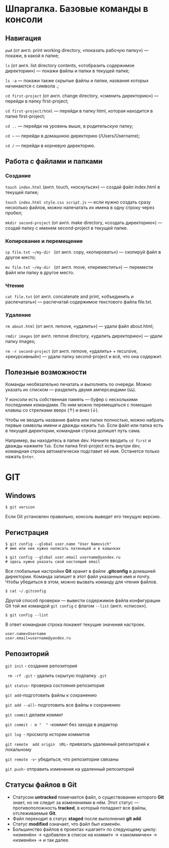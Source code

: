 
# Шпаргалка. Базовые команды в консоли

## Навигация

```pwd``` (от англ. print working directory, «показать рабочую папку») — покажи, в какой я папке;

```ls``` (от англ. list directory contents, «отобразить содержимое директории») — покажи файлы и папки в текущей папке;

```ls -a``` — покажи также скрытые файлы и папки, названия которых начинаются с символа .;

```cd first-project``` (от англ. change directory, «сменить директорию») — перейди в папку first-project;

```cd first-project/html``` — перейди в папку html, которая находится в папке first-project;

```cd ..``` — перейди на уровень выше, в родительскую папку;

```cd ~``` — перейди в домашнюю директорию (/Users/Username);

```cd /``` — перейди в корневую директорию.

## Работа с файлами и папками
### Создание

```touch index.html``` (англ. touch, «коснуться») — создай файл index.html в текущей папке;

```touch index.html style.css script.js``` — если нужно создать сразу несколько файлов, можно напечатать их имена в одну строку через пробел;

```mkdir second-project``` (от англ. make directory, «создать директорию») — создай папку с именем second-project в текущей папке.

### Копирование и перемещение

```cp file.txt ~/my-dir ``` (от англ. copy, «копировать») — скопируй файл в другое место;

```mv file.txt ~/my-dir ``` (от англ. move, «переместить») — перемести файл или папку в другое место.

### Чтение

```cat file.txt``` (от англ. concatenate and print, «объединить и распечатать») — распечатай содержимое текстового файла file.txt.

### Удаление

```rm about.html``` (от англ. remove, «удалить») — удали файл about.html;

```rmdir images``` (от англ. remove directory, «удалить директорию») — удали папку images;

```rm -r second-project``` (от англ. remove, «удалить» + recursive, «рекурсивный») — удали папку second-project и всё, что она содержит.

## Полезные возможности

Команды необязательно печатать и выполнять по очереди. Можно указать их списком — разделить двумя амперсандами (```&&```).

У консоли есть собственная память — буфер с несколькими последними командами. По ним можно перемещаться с помощью клавиш со стрелками вверх (↑) и вниз (↓).

Чтобы не вводить название файла или папки полностью, можно набрать первые символы имени и дважды нажать ```Tab```. Если файл или папка есть в текущей директории, командная строка допишет путь сама.

Например, вы находитесь в папке dev. Начните вводить ```cd first``` и дважды нажмите   ```Tab```. Если папка first-project есть внутри dev, командная строка автоматически подставит её имя. Останется только нажать ```Enter```.


# GIT
## Windows

```$ git version```


Если Git установлен правильно, консоль выведет его текущую версию. 

## Регистрация

```
$ git config --global user.name "User Namovich" 
# имя или ник нужно написать латиницей и в кавычках

$ git config --global user.email username@yandex.ru
# здесь нужно указать свой настоящий email 
```

 Все глобальные настройки **Git** хранит в файле **.gitconfig** в домашней директории. Команда запишет в этот файл указанные имя и почту. Чтобы убедиться в этом, можно вызвать команду для чтения файлов.
```
$ cat ~/.gitconfig

 ```

 Другой способ проверки — вывести содержимое файла конфигурации Git той же командой ```git config``` с флагом ```--list``` (англ. «список»).
```
$ git config --list
 ```
В ответ командная строка покажет текущие значения настроек.
```
user.name=Username
user.email=username@yandex.ru 
```

## Pепозиторий

```git init``` - создание репозитория

``` rm -rf .git``` - удалить скрытую подпапку ```.git```

```git status```- проверка состояния репозитория

```git add```-подготовить файлы к сохранению

```git add --all```- подготовить все файлы к сохранению

```git commit``` делаем коммит

```git commit - m "  "``` -коммит без захода в редактор

```git log ```- просмотр истории коммитов

```git remote  add origin  URL```- привязать удаленный репозиторий к локальному

```git remote -v```- убедиться, что репозитории связаны

```git push```- отправить изменения на удаленный репозиторий

## Статусы файлов в Git

- Статусом **untracked** помечается файл, о существовании которого **Git** знает, но не следит за изменениями в нём. Этот статус — противоположность **tracked**, в который попадают все файлы, отслеживаемые **Git**.
- Файл переходит в статус **staged** после выполнения **git add**.
- Статус **modified** означает, что файл был изменён.
- Большинство файлов в проектах «шагает» по следующему циклу: «изменён» → «добавлен в список на коммит» → «закоммичен» → «изменён» → и так далее.
